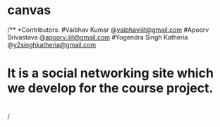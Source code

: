 # canvas
/**
*Contributors:
#Vaibhav Kumar @vaibhaviiit@gmail.com
#Apoorv Srivastava @apoorv.iiit@gmail.com
#Yogendra Singh Katheria @y2singhkatheria@gmail.com
#
#
# It is a social networking site which we develop for the course project.
#

/
